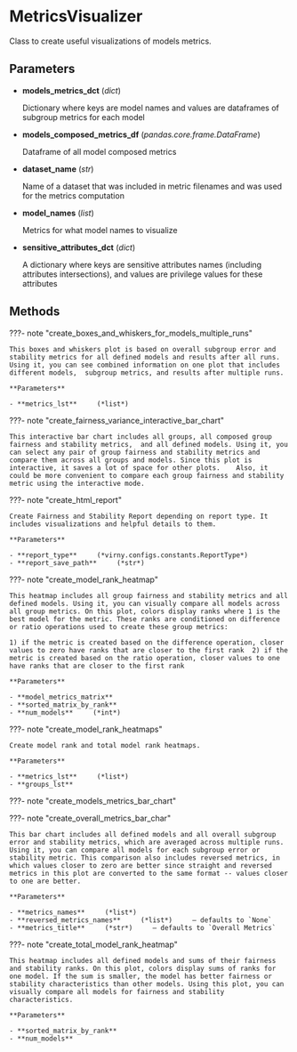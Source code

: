 # MetricsVisualizer

Class to create useful visualizations of models metrics.



## Parameters

- **models_metrics_dct** (*dict*)

    Dictionary where keys are model names and values are dataframes of subgroup metrics for each model

- **models_composed_metrics_df** (*pandas.core.frame.DataFrame*)

    Dataframe of all model composed metrics

- **dataset_name** (*str*)

    Name of a dataset that was included in metric filenames and was used for the metrics computation

- **model_names** (*list*)

    Metrics for what model names to visualize

- **sensitive_attributes_dct** (*dict*)

    A dictionary where keys are sensitive attributes names (including attributes intersections),  and values are privilege values for these attributes




## Methods

???- note "create_boxes_and_whiskers_for_models_multiple_runs"

    This boxes and whiskers plot is based on overall subgroup error and stability metrics for all defined models and results after all runs. Using it, you can see combined information on one plot that includes different models,  subgroup metrics, and results after multiple runs.

    **Parameters**

    - **metrics_lst**     (*list*)    
    
???- note "create_fairness_variance_interactive_bar_chart"

    This interactive bar chart includes all groups, all composed group fairness and stability metrics,  and all defined models. Using it, you can select any pair of group fairness and stability metrics and   compare them across all groups and models. Since this plot is interactive, it saves a lot of space for other plots.    Also, it could be more convenient to compare each group fairness and stability metric using the interactive mode.

    
???- note "create_html_report"

    Create Fairness and Stability Report depending on report type. It includes visualizations and helpful details to them.

    **Parameters**

    - **report_type**     (*virny.configs.constants.ReportType*)    
    - **report_save_path**     (*str*)    
    
???- note "create_model_rank_heatmap"

    This heatmap includes all group fairness and stability metrics and all defined models. Using it, you can visually compare all models across all group metrics. On this plot, colors display ranks where 1 is the best model for the metric. These ranks are conditioned on difference or ratio operations used to create these group metrics:

    1) if the metric is created based on the difference operation, closer values to zero have ranks that are closer to the first rank  2) if the metric is created based on the ratio operation, closer values to one have ranks that are closer to the first rank

    **Parameters**

    - **model_metrics_matrix**    
    - **sorted_matrix_by_rank**    
    - **num_models**     (*int*)    
    
???- note "create_model_rank_heatmaps"

    Create model rank and total model rank heatmaps.

    **Parameters**

    - **metrics_lst**     (*list*)    
    - **groups_lst**    
    
???- note "create_models_metrics_bar_chart"

???- note "create_overall_metrics_bar_char"

    This bar chart includes all defined models and all overall subgroup error and stability metrics, which are averaged across multiple runs. Using it, you can compare all models for each subgroup error or stability metric. This comparison also includes reversed metrics, in which values closer to zero are better since straight and reversed metrics in this plot are converted to the same format -- values closer to one are better.

    **Parameters**

    - **metrics_names**     (*list*)    
    - **reversed_metrics_names**     (*list*)     – defaults to `None`    
    - **metrics_title**     (*str*)     – defaults to `Overall Metrics`    
    
???- note "create_total_model_rank_heatmap"

    This heatmap includes all defined models and sums of their fairness and stability ranks. On this plot, colors display sums of ranks for one model. If the sum is smaller, the model has better fairness or stability characteristics than other models. Using this plot, you can visually compare all models for fairness and stability characteristics.

    **Parameters**

    - **sorted_matrix_by_rank**    
    - **num_models**    
    
